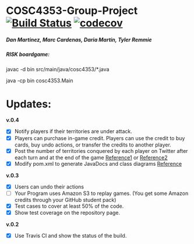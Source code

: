 
# COSC4353-Group-Project [![Build Status](https://travis-ci.org/Tylerremmie/COSC4353-Group-Project.svg?branch=master)](https://travis-ci.org/Tylerremmie/COSC4353-Group-Project) [![codecov](https://codecov.io/gh/Tylerremmie/COSC4353-Group-Project/branch/master/graph/badge.svg)](https://codecov.io/gh/Tylerremmie/COSC4353-Group-Project)


##### Dan Martinez, Marc Cardenas, Daria Martin, Tyler Remmie

##### RISK boardgame:

javac -d bin src/main/java/cosc4353/*.java

java -cp bin cosc4353.Main

# Updates:

**v.0.4**
- [X] Notify players if their territories are under attack.
- [X] Players can purchase in-game credit. Players can use the credit to buy cards, buy undo actions, or transfer the credits to another player.
- [X] Post the number of territories conquered by each player on Twitter after each turn and at the end of the game [Reference1](https://developer.twitter.com/en/docs/developer-utilities/twitter-libraries.html) or [Reference2](http://twitter4j.org/en/index.html)
- [X] Modify pom.xml to generate JavaDocs and class diagrams [Reference](https://maven.apache.org/plugins/maven-javadoc-plugin/examples/alternate-doclet.html)

**v.0.3**
- [X] Users can undo their actions
- [ ] Your Program uses Amazon S3 to replay games. (You get some Amazon credits through your GitHub student pack)
- [X] Test cases to cover at least 50% of the code. 
- [X] Show test coverage on the repository page.

**v.0.2**
- [X] Use Travis CI and show the status of the build.